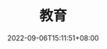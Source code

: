 ---
title: "教育"
date: 2022-09-06T15:11:51+08:00
draft: false
description: "This is meta description"
---